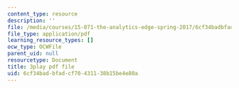 ```yaml
---
content_type: resource
description: ''
file: /media/courses/15-071-the-analytics-edge-spring-2017/6cf34badbfadcf70431138b15be4e80a_Cfx7hyAoGL4.pdf
file_type: application/pdf
learning_resource_types: []
ocw_type: OCWFile
parent_uid: null
resourcetype: Document
title: 3play pdf file
uid: 6cf34bad-bfad-cf70-4311-38b15be4e80a
---
```

